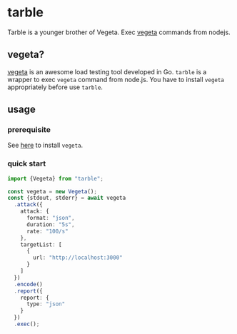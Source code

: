 # tarble
Tarble is a younger brother of Vegeta. Exec [vegeta](https://github.com/tsenart/vegeta) commands from nodejs.

## vegeta?
[vegeta](https://github.com/tsenart/vegeta) is an awesome load testing tool developed in Go. `tarble` is a wrapper to exec `vegeta` command from node.js. You have to install `vegeta` appropriately before use `tarble`.

## usage
### prerequisite
See [here](https://github.com/tsenart/vegeta) to install `vegeta`.

### quick start
```ts
import {Vegeta} from "tarble";

const vegeta = new Vegeta();
const {stdout, stderr} = await vegeta
  .attack({
    attack: {
      format: "json",
      duration: "5s",
      rate: "100/s"
    },
    targetList: [
      {
        url: "http://localhost:3000"
      }
    ]
  })
  .encode()
  .report({
    report: {
      type: "json"
    }
  })
  .exec();
```

